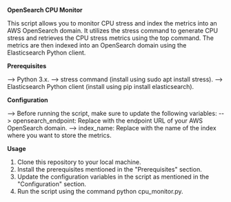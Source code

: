 **OpenSearch CPU Monitor**

This script allows you to monitor CPU stress and index the metrics into an AWS OpenSearch domain. It utilizes the stress command to generate CPU stress and retrieves the CPU stress metrics using the top command. The metrics are then indexed into an OpenSearch domain using the Elasticsearch Python client.

**Prerequisites**

--> Python 3.x.
--> stress command (install using sudo apt install stress).
--> Elasticsearch Python client (install using pip install elasticsearch).

**Configuration**

--> Before running the script, make sure to update the following variables:
--> opensearch_endpoint: Replace with the endpoint URL of your AWS OpenSearch domain.
--> index_name: Replace with the name of the index where you want to store the metrics.

**Usage**

1. Clone this repository to your local machine.
2. Install the prerequisites mentioned in the "Prerequisites" section.
3. Update the configuration variables in the script as mentioned in the "Configuration" section.
4. Run the script using the command python cpu_monitor.py.
